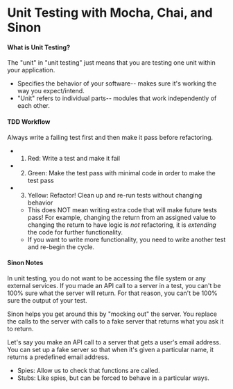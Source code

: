 # Unit Testing with Mocha, Chai, and Sinon

#### What is Unit Testing?

The "unit" in "unit testing" just means that you are testing one unit within your application.
- Specifies the behavior of your software-- makes sure it's working the way you expect/intend.
- "Unit" refers to individual parts-- modules that work independently of each other.

#### TDD Workflow

Always write a failing test first and then make it pass before refactoring.

- 1. Red: Write a test and make it fail
- 2. Green: Make the test pass with minimal code in order to make the test pass
- 3. Yellow: Refactor! Clean up and re-run tests without changing behavior
  - This does NOT mean writing extra code that will make future tests pass! For example, changing the return from an assigned value to changing the return to have logic is _not_ refactoring, it is _extending_ the code for further functionality.
  - If you want to write more functionality, you need to write another test and re-begin the cycle.

#### Sinon Notes

In unit testing, you do not want to be accessing the file system or any external services. If you made an API call to a server in a test, you can't be 100% sure what the server will return. For that reason, you can't be 100% sure the output of your test.

Sinon helps you get around this by "mocking out" the server. You replace the calls to the server with calls to a fake server that returns what you ask it to return.

Let's say you make an API call to a server that gets a user's email address. You can set up a fake server so that when it's given a particular name, it returns a predefined email address.

- Spies: Allow us to check that functions are called.
- Stubs: Like spies, but can be forced to behave in a particular ways.
